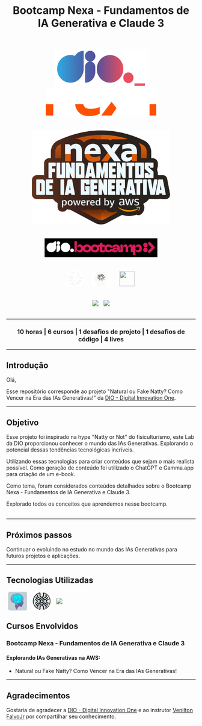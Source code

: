 <div align="center">
    <h1>Bootcamp Nexa - Fundamentos de IA Generativa e Claude 3</h1>
</div>
<br><br>

<div align="center">
    <img src="assets\images\dio-logo.png" width="250" height="100" hspace="25">
    <img src="assets\images\nexa-logo.png" width="" height="75" hspace="25">               
</div>
<br><br>

<div align="center"><img src="assets\images\bootcamp-logo.png" width="" height="250" hspace="">
</div>
<br><br>

<div align="center"><img src="assets\images\bootcamp-dio.png" width="300" height="" hspace="10">
</div>     
<br><br>

<div align="center">
    <img src="assets/images/amazon-bedrock.png" width="40" height="40" hspace="10">          
    <img src="assets/images/claude3.png" width="50" height="40" hspace="10">
    <img src="https://cdn.jsdelivr.net/gh/devicons/devicon@latest/icons/amazonwebservices/amazonwebservices-original-wordmark.svg" width="40" height="40" hspace="10">                     
</div>
<br><br>

<div align="center">
    <img src="https://img.shields.io/badge/IN%C3%8DCIO-28%2F05%2F2024-green" hspace="5"/>
    <img src="https://img.shields.io/badge/T%C3%89RMINO-09%2F06%2F2024-red" hspace="5"/>
</div>
<br>
<hr>
<div align="center">
<h3>10 horas | 6 cursos | 1 desafios de projeto | 1 desafios de código | 4 lives</h3>
</div>
<hr>

## Introdução
Olá,

Esse repositório corresponde ao projeto "Natural ou Fake Natty? Como Vencer na Era das IAs Generativas!" da [DIO - Digital Innovation One](https://www.dio.me/).
<hr>

## Objetivo

Esse projeto foi inspirado na hype "Natty or Not" do fisiculturismo, este Lab da DIO proporcionou conhecer o mundo das IAs Generativas. Explorando o potencial dessas tendências tecnológicas incríveis.

Utilizando essas tecnologias para criar conteúdos que sejam o mais realista possível. Como geração de conteúdo foi utilizado o ChatGPT e Gamma.app para criação de um e-book.

Como tema, foram considerados conteúdos detalhados sobre o Bootcamp Nexa - Fundamentos de IA Generativa e Claude 3.

Explorado todos os conceitos que aprendemos nesse bootcamp. 
<br><br>
<hr>

## Próximos passos

Continuar o evoluindo no estudo no mundo das IAs Generativas para futuros projetos e aplicações. 
<hr>

## Tecnologias Utilizadas

<img align=center src="assets/images/inteligencia-artificial-ia.png" width="" height="50" hspace="5"/>
<img align=center src="assets/images/ia-generativa.png" width="" height="50" hspace="5"/>
<img align=center src="https://cdn.jsdelivr.net/gh/devicons/devicon@latest/icons/markdown/markdown-original.svg" width="" height="60" hspace="5"/>

## Cursos Envolvidos
### **Bootcamp Nexa - Fundamentos de IA Generativa e Claude 3** 
#### **Explorando IAs Generativas na AWS:**
- Natural ou Fake Natty? Como Vencer na Era das IAs Generativas!
<hr>

## Agradecimentos
Gostaria de agradecer a [DIO - Digital Innovation One](https://www.dio.me/) e ao instrutor [Venilton FalvoJr](https://github.com/falvojr) por compartilhar seu conhecimento.
